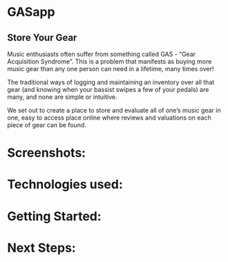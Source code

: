 # GASapp
## Store Your Gear

Music enthusiasts often suffer from something called GAS - “Gear Acquisition Syndrome”. This is a problem that manifests as buying more music gear than any one person can need in a lifetime, many times over!  

The traditional ways of logging and maintaining an inventory over all   that gear (and knowing when your bassist swipes a few of your pedals) are many, and none are simple or intuitive.

We set out to create a place to store and evaluate all of one’s music gear in one, easy to access place online where reviews and valuations on each piece of gear can be found.

# Screenshots: 
# Technologies used: 
# Getting Started:
# Next Steps: 
